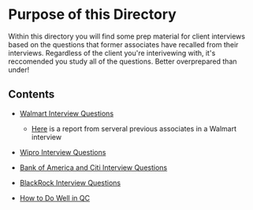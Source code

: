 # Purpose of this Directory
Within this directory you will find some prep material for client interviews based on the questions that former associates have recalled from their interviews.  Regardless of the client you're interivewing with, it's reccomended you study all of the questions.  Better overprepared than under!

## Contents
- [Walmart Interview Questions](https://github.com/211129-Enterprise/demos/blob/main/interviews/walmart.md)
  - [Here](https://docs.google.com/spreadsheets/d/1PVKgjH_LgKxR5LaUCgGqbdwwWAUQtVqUjNMQa9TKyCc/edit?usp=sharing) is a report from serveral previous associates in a Walmart interview
  
- [Wipro Interview Questions](https://github.com/211129-Enterprise/demos/blob/main/interviews/wipro.md)

- [Bank of America and Citi Interview Questions](https://github.com/211129-Enterprise/demos/blob/main/interviews/bofa-and-citi.md)

- [BlackRock Interview Questions](https://github.com/211129-Enterprise/demos/blob/main/interviews/blackrock.md)

- [How to Do Well in QC](https://github.com/211129-Enterprise/demos/blob/main/interviews/how-to-do-well-in-qc.md)
